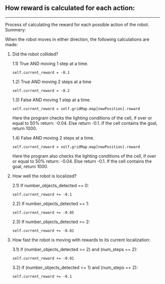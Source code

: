 ## How reward is calculated for each action:
___
Process of calculating the reward for each possible action of the robot. Summery:

When the robot moves in either direction, the following calculations are made:

1) Did the robot collided? 

    1.1) True AND moving 1 step at a time.
    ```
    self.current_reward = -0.1
    ```
    1.2) True AND moving 2 steps at a time
    ```
    self.current_reward = -0.2
    ```
    1.3) False AND moving 1 step at a time.
    ```
    self.current_reward = self.gridMap.map[newPosition].reward
    ```
    Here the program checks the lighting conditions of the cell, if over or equal to 50% return: -0.04. Else return -0.1. 
    If the cell contains the goal, return 1000.

    1.4) False AND moving 2 steps at a time.
    ```
    self.current_reward = self.gridMap.map[newPosition].reward
    ```
    Here the program also checks the lighting conditions of the cell, if over or equal to 50% return: -0.04. Else return -0.1. 
    If the cell contains the goal, return 1000.

2) How well the robot is localized?

    2.1) If number_objects_detected == 0:
    ```
    self.current_reward += -0.1
    ```
    2.2) If number_objects_detected == 1:
    ```
    self.current_reward += -0.05
    ```
    2.3) If number_objects_detected >= 2:
    ```
    self.current_reward += -0.01
    ```

3) How fast the robot is moving with rewards to its current localization:

    3.1) if (number_objects_detected >= 2) and (num_steps == 2):
    ```
    self.current_reward += -0.01
    ```
    3.2) if (number_objects_detected <= 1) and (num_steps == 2):
    ```
    self.current_reward += -0.1
    ```